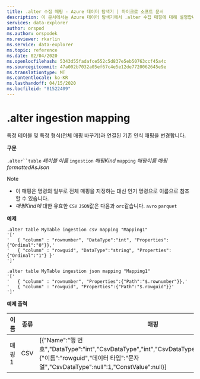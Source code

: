 ```yaml
---
title: .alter 수집 매핑 - Azure 데이터 탐색기 | 마이크로 소프트 문서
description: 이 문서에서는 Azure 데이터 탐색기에서 .alter 수집 매핑에 대해 설명합니다.
services: data-explorer
author: orspod
ms.author: orspodek
ms.reviewer: rkarlin
ms.service: data-explorer
ms.topic: reference
ms.date: 02/04/2020
ms.openlocfilehash: 5343d55fadafce552c5d837e5eb50763ccf45a4c
ms.sourcegitcommit: 47a002b7032a05ef67c4e5e12de7720062645e9e
ms.translationtype: MT
ms.contentlocale: ko-KR
ms.lasthandoff: 04/15/2020
ms.locfileid: "81522409"
---
```

# <a name="alter-ingestion-mapping"></a>.alter ingestion mapping

특정 테이블 및 특정 형식(전체 매핑 바꾸기)과 연결된 기존 인식 매핑을 변경합니다.

**구문**

`.alter``table` *테이블 이름* `ingestion` *매핑Kind* `mapping` *매핑이름* *매핑formattedAsJson*

> [!NOTE]
> * 이 매핑은 명령의 일부로 전체 매핑을 지정하는 대신 인기 명령으로 이름으로 참조할 수 있습니다.
> * _매핑Kind에_ 대한 유효한 `CSV` `JSON`값은 다음과 `orc`같습니다. `avro` `parquet`

**예제** 
 
```
.alter table MyTable ingestion csv mapping "Mapping1"
'['
'   { "column" : "rownumber", "DataType":"int", "Properties":{"Ordinal":"0"}},'
'   { "column" : "rowguid", "DataType":"string", "Properties":{"Ordinal":"1"} }'
']'

.alter table MyTable ingestion json mapping "Mapping1"
'['
'   { "column" : "rownumber", "Properties":{"Path":"$.rownumber"}},'
'   { "column" : "rowguid", "Properties":{"Path":"$.rowguid"}}'
']'
```
**예제 출력**

| 이름     | 종류 | 매핑                                                                                                                                                                          |
|----------|------|----------------------------------------------------------------------------------------------------------------------------------------------------------------------------------|
| 매핑1 | CSV  | [{"Name":"행 번호","DataType":"int","CsvDataType","int","CsvDataType":null","ConstValue":null},{"이름":"rowguid","데이터 타입":"문자열","CsvDataType":null":1,"ConstValue":null}] |